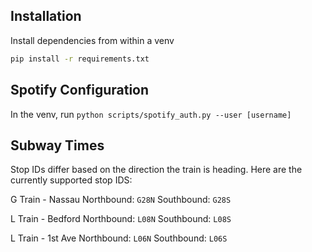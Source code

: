 ## Installation

Install dependencies from within a venv

```bash
pip install -r requirements.txt
```

## Spotify Configuration

In the venv, run `python scripts/spotify_auth.py --user [username]`

## Subway Times

Stop IDs differ based on the direction the train is heading. Here are the currently supported stop IDS:

G Train - Nassau
Northbound: `G28N`
Southbound: `G28S`

L Train - Bedford
Northbound: `L08N`
Southbound: `L08S`

L Train - 1st Ave
Northbound: `L06N`
Southbound: `L06S`
